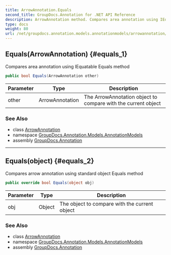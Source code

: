 ```yaml
---
title: ArrowAnnotation.Equals
second_title: GroupDocs.Annotation for .NET API Reference
description: ArrowAnnotation method. Compares area annotation using IEquatable Equals method
type: docs
weight: 80
url: /net/groupdocs.annotation.models.annotationmodels/arrowannotation/equals/
---
```

## Equals(ArrowAnnotation) {#equals_1}

Compares area annotation using IEquatable Equals method

```csharp
public bool Equals(ArrowAnnotation other)
```

| Parameter | Type | Description |
| --- | --- | --- |
| other | ArrowAnnotation | The ArrowAnnotation object to compare with the current object |

### See Also

* class [ArrowAnnotation](../)
* namespace [GroupDocs.Annotation.Models.AnnotationModels](../../arrowannotation/)
* assembly [GroupDocs.Annotation](../../../)

---

## Equals(object) {#equals_2}

Compares arrow annotation using standard object Equals method

```csharp
public override bool Equals(object obj)
```

| Parameter | Type | Description |
| --- | --- | --- |
| obj | Object | The object to compare with the current object |

### See Also

* class [ArrowAnnotation](../)
* namespace [GroupDocs.Annotation.Models.AnnotationModels](../../arrowannotation/)
* assembly [GroupDocs.Annotation](../../../)


